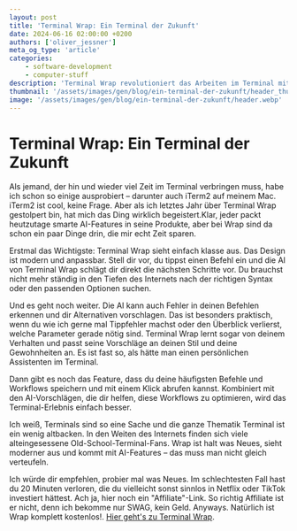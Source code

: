 ```yaml
---
layout: post
title: 'Terminal Wrap: Ein Terminal der Zukunft'
date: 2024-06-16 02:00:00 +0200
authors: ['oliver_jessner']
meta_og_type: 'article'
categories:
    - software-development
    - computer-stuff
description: 'Terminal Wrap revolutioniert das Arbeiten im Terminal mit modernen, anpassbaren Designs und smarten AI-Features. Diese helfen dir, Befehle effizienter auszuführen, Fehler zu korrigieren und Workflows zu optimieren. Probier es aus und entdecke eine völlig neue Terminal-Erfahrung.'
thumbnail: '/assets/images/gen/blog/ein-terminal-der-zukunft/header_thumbnail.webp'
image: '/assets/images/gen/blog/ein-terminal-der-zukunft/header.webp'
---
```


# Terminal Wrap: Ein Terminal der Zukunft

Als jemand, der hin und wieder viel Zeit im Terminal verbringen muss, habe ich schon so einige ausprobiert – darunter auch iTerm2 auf meinem Mac. iTerm2 ist cool, keine Frage. Aber als ich letztes Jahr über Terminal Wrap gestolpert bin, hat mich das Ding wirklich begeistert.Klar, jeder packt heutzutage smarte AI-Features in seine Produkte, aber bei Wrap sind da schon ein paar Dinge drin, die mir echt Zeit sparen.

Erstmal das Wichtigste: Terminal Wrap sieht einfach klasse aus. Das Design ist modern und anpassbar. Stell dir vor, du tippst einen Befehl ein und die AI von Terminal Wrap schlägt dir direkt die nächsten Schritte vor. Du brauchst nicht mehr ständig in den Tiefen des Internets nach der richtigen Syntax oder den passenden Optionen suchen.

Und es geht noch weiter. Die AI kann auch Fehler in deinen Befehlen erkennen und dir Alternativen vorschlagen. Das ist besonders praktisch, wenn du wie ich gerne mal Tippfehler machst oder den Überblick verlierst, welche Parameter gerade nötig sind. Terminal Wrap lernt sogar von deinem Verhalten und passt seine Vorschläge an deinen Stil und deine Gewohnheiten an. Es ist fast so, als hätte man einen persönlichen Assistenten im Terminal.

Dann gibt es noch das Feature, dass du deine häufigsten Befehle und Workflows speichern und mit einem Klick abrufen kannst. Kombiniert mit den AI-Vorschlägen, die dir helfen, diese Workflows zu optimieren, wird das Terminal-Erlebnis einfach besser.

Ich weiß, Terminals sind so eine Sache und die ganze Thematik Terminal ist ein wenig altbacken. In den Weiten des Internets finden sich viele alteingesessene Old-School-Terminal-Fans. Wrap ist halt was Neues, sieht moderner aus und kommt mit AI-Features – das muss man nicht gleich verteufeln.

Ich würde dir empfehlen, probier mal was Neues. Im schlechtesten Fall hast du 20 Minuten verloren, die du vielleicht sonst sinnlos in Netflix oder TikTok investiert hättest. Ach ja, hier noch ein "Affiliate"-Link. So richtig Affiliate ist er nicht, denn ich bekomme nur SWAG, kein Geld. Anyways. Natürlich ist Wrap komplett kostenlos!. [Hier geht's zu Terminal Wrap](https://app.warp.dev/referral/7DQKRN).

